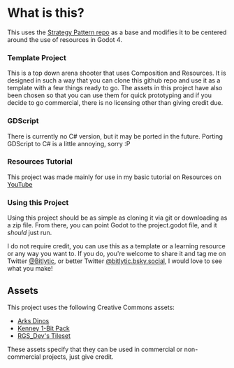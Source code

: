 # What is this?

This uses the [Strategy Pattern repo](https://github.com/Bitlytic/Strategy-GDScript) as a base and modifies it to be centered around the use of resources in Godot 4.

### Template Project
This is a top down arena shooter that uses Composition and Resources. It is designed in such a way that you can clone this github repo and use it as a template with a few things ready to go. The assets in this project have also been chosen so that you can use them for quick prototyping and if you decide to go commercial, there is no licensing other than giving credit due.


### GDScript
There is currently no C# version, but it may be ported in the future. Porting GDScript to C# is a little annoying, sorry :P

### Resources Tutorial
This project was made mainly for use in my basic tutorial on Resources on [YouTube](https://www.youtube.com/watch?v=h5vpjCDNa-w)


### Using this Project

Using this project should be as simple as cloning it via git or downloading as a zip file. From there, you can point Godot to the project.godot file, and it _should_ just run.

I do not require credit, you can use this as a template or a learning resource or any way you want to. If you do, you're welcome to share it and tag me on Twitter [@Bitlytic](https://www.twitter.com/bitlytic), or better Twitter [@bitlytic.bsky.social](https://bsky.app/profile/bitlytic.dev), I would love to see what you make!


## Assets

This project uses the following Creative Commons assets:
- [Arks Dinos](https://arks.itch.io/dino-characters)
- [Kenney 1-Bit Pack](https://kenney.nl/assets/1-bit-pack)
- [RGS_Dev's Tileset](https://rgsdev.itch.io/free-cc0-top-down-tileset-template-pixel-art)

These assets specify that they can be used in commercial or non-commercial projects, just give credit.
